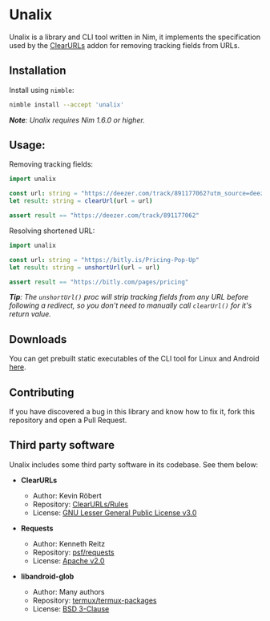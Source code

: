 # Unalix

Unalix is a library and CLI tool written in Nim, it implements the specification used by the [ClearURLs](https://github.com/ClearURLs/Addon) addon for removing tracking fields from URLs.

## Installation

Install using `nimble`:

```bash
nimble install --accept 'unalix'
```

_**Note**: Unalix requires Nim 1.6.0 or higher._

## Usage:

Removing tracking fields:

```nim
import unalix

const url: string = "https://deezer.com/track/891177062?utm_source=deezer"
let result: string = clearUrl(url = url)

assert result == "https://deezer.com/track/891177062"
```

Resolving shortened URL:

```nim
import unalix

const url: string = "https://bitly.is/Pricing-Pop-Up"
let result: string = unshortUrl(url = url)

assert result == "https://bitly.com/pages/pricing"
```

_**Tip**: The `unshortUrl()` proc will strip tracking fields from any URL before following a redirect, so you don't need to manually call `clearUrl()` for it's return value._

## Downloads

You can get prebuilt static executables of the CLI tool for Linux and Android [here](https://github.com/AmanoTeam/UnalixLibs).

## Contributing

If you have discovered a bug in this library and know how to fix it, fork this repository and open a Pull Request.

## Third party software

Unalix includes some third party software in its codebase. See them below:

- **ClearURLs**
  - Author: Kevin Röbert
  - Repository: [ClearURLs/Rules](https://github.com/ClearURLs/Rules)
  - License: [GNU Lesser General Public License v3.0](https://gitlab.com/ClearURLs/Rules/blob/master/LICENSE)

- **Requests**
  - Author: Kenneth Reitz
  - Repository: [psf/requests](https://github.com/psf/requests)
  - License: [Apache v2.0](https://github.com/psf/requests/blob/master/LICENSE)

- **libandroid-glob**
  - Author: Many authors
  - Repository: [termux/termux-packages](https://github.com/termux/termux-packages/tree/master/packages/libandroid-glob)
  - License: [BSD 3-Clause](https://github.com/termux/termux-packages/blob/master/packages/libandroid-glob/LICENSE)
